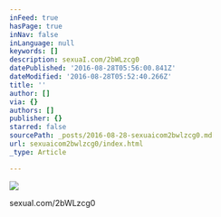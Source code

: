 ```yaml
---
inFeed: true
hasPage: true
inNav: false
inLanguage: null
keywords: []
description: sexuaI.com/2bWLzcg0
datePublished: '2016-08-28T05:56:00.841Z'
dateModified: '2016-08-28T05:52:40.266Z'
title: ''
author: []
via: {}
authors: []
publisher: {}
starred: false
sourcePath: _posts/2016-08-28-sexuaicom2bwlzcg0.md
url: sexuaicom2bwlzcg0/index.html
_type: Article

---
```

![](https://the-grid-user-content.s3-us-west-2.amazonaws.com/350e8a94-d5b0-4cc7-8998-e03bfb37c7f3.jpg)

sexuaI.com/2bWLzcg0